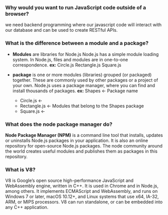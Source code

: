 ### Why would you want to run JavaScript code outside of a browser?
we need backend programming where our javascript code will interact with our database and can be used to create RESTful APIs.

### What is the difference between a module and a package?
- **Modules** are libraries for Node.js
Node.js has a simple module loading system. In Node.js, files and modules are in one-to-one correspondence.
**ex:**
Circle.js
Rectangle.js
Square.js

- **package** is one or more modules (libraries) grouped (or packaged) together. These are commonly used by other packages or a project of your own. Node.js uses a package manager, where you can find and install thousands of packages.
**ex:**
Shapes             <- Package name
  - Circle.js      <-
  - Rectangle.js   <- Modules that belong to the Shapes package
  - Square.js      <-

### What does the node package manager do? 
  **Node Package Manager (NPM)** is a command line tool that installs, updates or uninstalls Node.js packages in your application. It is also an online repository for open-source Node.js packages. The node community around the world creates useful modules and publishes them as packages in this repository.

  ### What is V8?
V8 is Google’s open source high-performance JavaScript and WebAssembly engine, written in C++. It is used in Chrome and in Node.js, among others. It implements ECMAScript and WebAssembly, and runs on Windows 7 or later, macOS 10.12+, and Linux systems that use x64, IA-32, ARM, or MIPS processors. V8 can run standalone, or can be embedded into any C++ application.

